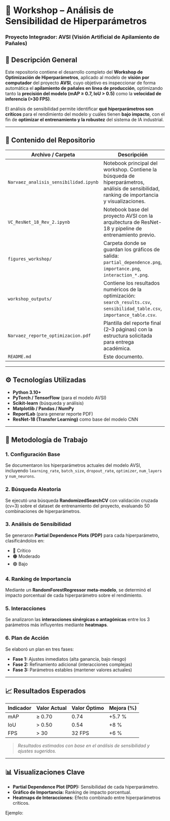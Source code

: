 # 🧠 Workshop – Análisis de Sensibilidad de Hiperparámetros  
### Proyecto Integrador: AVSI (Visión Artificial de Apilamiento de Pañales)

## 📌 Descripción General

Este repositorio contiene el desarrollo completo del **Workshop de Optimización de Hiperparámetros**, aplicado al modelo de **visión por computador** del proyecto **AVSI**, cuyo objetivo es inspeccionar de forma automática el **apilamiento de pañales en línea de producción**, optimizando tanto la **precisión del modelo (mAP ≥ 0.7, IoU > 0.5)** como la **velocidad de inferencia (>30 FPS)**.

El análisis de sensibilidad permite identificar **qué hiperparámetros son críticos** para el rendimiento del modelo y cuáles tienen **bajo impacto**, con el fin de **optimizar el entrenamiento y la robustez** del sistema de IA industrial.

---

## 🧩 Contenido del Repositorio

| Archivo / Carpeta | Descripción |
|--------------------|-------------|
| `Narvaez_analisis_sensibilidad.ipynb` | Notebook principal del workshop. Contiene la búsqueda de hiperparámetros, análisis de sensibilidad, ranking de importancia y visualizaciones. |
| `VC_ResNet_18_Rev_2.ipynb` | Notebook base del proyecto AVSI con la arquitectura de ResNet-18 y pipeline de entrenamiento previo. |
| `figures_workshop/` | Carpeta donde se guardan los gráficos de salida: `partial_dependence.png`, `importance.png`, `interaction_*.png`. |
| `workshop_outputs/` | Contiene los resultados numéricos de la optimización: `search_results.csv`, `sensibilidad_table.csv`, `importance_table.csv`. |
| `Narvaez_reporte_optimizacion.pdf` | Plantilla del reporte final (2–3 páginas) con la estructura solicitada para entrega académica. |
| `README.md` | Este documento. |

---

## ⚙️ Tecnologías Utilizadas

- **Python 3.10+**
- **PyTorch / TensorFlow** (para el modelo AVSI)
- **Scikit-learn** (búsqueda y análisis)
- **Matplotlib / Pandas / NumPy**
- **ReportLab** (para generar reporte PDF)
- **ResNet-18 (Transfer Learning)** como base del modelo CNN

---

## 🧠 Metodología de Trabajo

### 1. Configuración Base  
Se documentaron los hiperparámetros actuales del modelo AVSI, incluyendo `learning_rate`, `batch_size`, `dropout_rate`, `optimizer`, `num_layers` y `num_neurons`.

### 2. Búsqueda Aleatoria  
Se ejecutó una búsqueda **RandomizedSearchCV** con validación cruzada (cv=3) sobre el dataset de entrenamiento del proyecto, evaluando 50 combinaciones de hiperparámetros.

### 3. Análisis de Sensibilidad  
Se generaron **Partial Dependence Plots (PDP)** para cada hiperparámetro, clasificándolos en:
- 🔴 Crítico  
- 🟠 Moderado  
- 🟢 Bajo  

### 4. Ranking de Importancia  
Mediante un **RandomForestRegressor meta-modelo**, se determinó el impacto porcentual de cada hiperparámetro sobre el rendimiento.

### 5. Interacciones  
Se analizaron las **interacciones sinérgicas o antagónicas** entre los 3 parámetros más influyentes mediante **heatmaps**.

### 6. Plan de Acción  
Se elaboró un plan en tres fases:
- **Fase 1:** Ajustes inmediatos (alta ganancia, bajo riesgo)  
- **Fase 2:** Refinamiento adicional (interacciones complejas)  
- **Fase 3:** Parámetros estables (mantener valores actuales)

---

## 📈 Resultados Esperados

| Indicador | Valor Actual | Valor Óptimo | Mejora (%) |
|------------|--------------|---------------|-------------|
| mAP | ≥ 0.70 | 0.74 | +5.7 % |
| IoU | > 0.50 | 0.54 | +8 % |
| FPS | > 30 | 32 FPS | +6 % |

> *Resultados estimados con base en el análisis de sensibilidad y ajustes sugeridos.*

---

## 📊 Visualizaciones Clave

- **Partial Dependence Plot (PDP):** Sensibilidad de cada hiperparámetro.  
- **Gráfico de Importancia:** Ranking de impacto porcentual.  
- **Heatmaps de Interacciones:** Efecto combinado entre hiperparámetros críticos.

Ejemplo:
